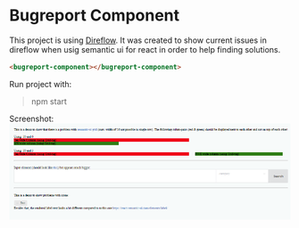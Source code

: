 
# Bugreport Component

This project is using [Direflow](https://direflow.io).
It was created to show current issues in direflow when usig semantic ui for react in order to help finding solutions.

```html
<bugreport-component></bugreport-component>
```

Run project with:
> npm start

Screenshot:
![Screenshot](https://raw.githubusercontent.com/dpoerschke/iconProblemDemo/master/bugreport-component/screenshot.png)
